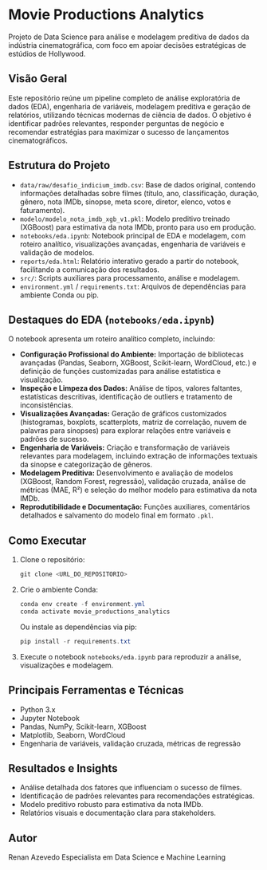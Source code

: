 
# Movie Productions Analytics

Projeto de Data Science para análise e modelagem preditiva de dados da indústria cinematográfica, com foco em apoiar decisões estratégicas de estúdios de Hollywood.

## Visão Geral

Este repositório reúne um pipeline completo de análise exploratória de dados (EDA), engenharia de variáveis, modelagem preditiva e geração de relatórios, utilizando técnicas modernas de ciência de dados. O objetivo é identificar padrões relevantes, responder perguntas de negócio e recomendar estratégias para maximizar o sucesso de lançamentos cinematográficos.

## Estrutura do Projeto

- `data/raw/desafio_indicium_imdb.csv`: Base de dados original, contendo informações detalhadas sobre filmes (título, ano, classificação, duração, gênero, nota IMDb, sinopse, meta score, diretor, elenco, votos e faturamento).
- `modelo/modelo_nota_imdb_xgb_v1.pkl`: Modelo preditivo treinado (XGBoost) para estimativa da nota IMDb, pronto para uso em produção.
- `notebooks/eda.ipynb`: Notebook principal de EDA e modelagem, com roteiro analítico, visualizações avançadas, engenharia de variáveis e validação de modelos.
- `reports/eda.html`: Relatório interativo gerado a partir do notebook, facilitando a comunicação dos resultados.
- `src/`: Scripts auxiliares para processamento, análise e modelagem.
- `environment.yml` / `requirements.txt`: Arquivos de dependências para ambiente Conda ou pip.

## Destaques do EDA (`notebooks/eda.ipynb`)

O notebook apresenta um roteiro analítico completo, incluindo:

- **Configuração Profissional do Ambiente:** Importação de bibliotecas avançadas (Pandas, Seaborn, XGBoost, Scikit-learn, WordCloud, etc.) e definição de funções customizadas para análise estatística e visualização.
- **Inspeção e Limpeza dos Dados:** Análise de tipos, valores faltantes, estatísticas descritivas, identificação de outliers e tratamento de inconsistências.
- **Visualizações Avançadas:** Geração de gráficos customizados (histogramas, boxplots, scatterplots, matriz de correlação, nuvem de palavras para sinopses) para explorar relações entre variáveis e padrões de sucesso.
- **Engenharia de Variáveis:** Criação e transformação de variáveis relevantes para modelagem, incluindo extração de informações textuais da sinopse e categorização de gêneros.
- **Modelagem Preditiva:** Desenvolvimento e avaliação de modelos (XGBoost, Random Forest, regressão), validação cruzada, análise de métricas (MAE, R²) e seleção do melhor modelo para estimativa da nota IMDb.
- **Reprodutibilidade e Documentação:** Funções auxiliares, comentários detalhados e salvamento do modelo final em formato `.pkl`.

## Como Executar

1. Clone o repositório:
	```powershell
	git clone <URL_DO_REPOSITORIO>
	```

2. Crie o ambiente Conda:
	```powershell
	conda env create -f environment.yml
	conda activate movie_productions_analytics
	```

	Ou instale as dependências via pip:
	```powershell
	pip install -r requirements.txt
	```

3. Execute o notebook `notebooks/eda.ipynb` para reproduzir a análise, visualizações e modelagem.

## Principais Ferramentas e Técnicas

- Python 3.x
- Jupyter Notebook
- Pandas, NumPy, Scikit-learn, XGBoost
- Matplotlib, Seaborn, WordCloud
- Engenharia de variáveis, validação cruzada, métricas de regressão

## Resultados e Insights

- Análise detalhada dos fatores que influenciam o sucesso de filmes.
- Identificação de padrões relevantes para recomendações estratégicas.
- Modelo preditivo robusto para estimativa da nota IMDb.
- Relatórios visuais e documentação clara para stakeholders.

## Autor

Renan Azevedo
Especialista em Data Science e Machine Learning

